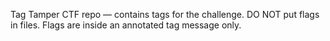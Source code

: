 Tag Tamper CTF repo — contains tags for the challenge.
DO NOT put flags in files. Flags are inside an annotated tag message only.
